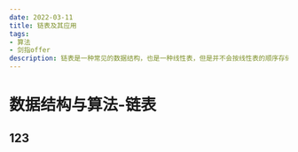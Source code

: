 ```yaml
---
date: 2022-03-11
title: 链表及其应用
tags:
- 算法
- 剑指offer
description: 链表是一种常见的数据结构，也是一种线性表，但是并不会按线性表的顺序存储结构，还是在每一个节点里存到下一个节点的指针。
---
```

# 数据结构与算法-链表
## 123



